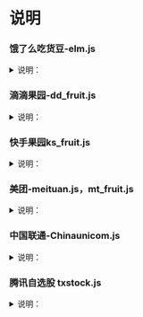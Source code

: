 # 说明
### 饿了么吃货豆-elm.js
<details>
<summary>说明：</summary>
<br />
MITM:h5.ele.me
	
	export elmck='SID=***'
</details>

### 滴滴果园-dd_fruit.js
<details>
<summary>说明：</summary>
<br />
MITM:game.xiaojukeji.com
	
	export DD_TOKEN='token1,token2'
</details>

### 快手果园ks_fruit.js
<details>
<summary>说明：</summary>
<br />
MITM:ug-fission.kuaishou.com
	
	export KS_COOKIE='client_key=***;did=***;kuaishou.api_st=***;ud=***;ver=***;'
</details>

### 美团-meituan.js，mt_fruit.js
<details>
<summary>说明：</summary>
<br />
进美团官网MITM:https://www.meituan.com
Cookie中找到token值，复制出来

	export mtTk='这里填token值，不带分号'
	
可关闭神券膨胀，不想关，删除变量

	export sjpz="false"
</details>

### 中国联通-Chinaunicom.js
<details>
<summary>说明：</summary>
<br />
功能：签到，签到任务，多账号用 @ 分隔

	export ltphone="" #手机号

	export ltpwd="" #登录6位密码
</details>

### 腾讯自选股 txstock.js
<details>
<summary>说明：</summary>
<br />
注意：APP和公众号都要抓，多账号用#隔开

MITM:wzq.tenpay.com

APP-头像-右上角金币-获取金币，抓get包

https://wzq.tenpay.com/cgi-bin/activity_task_daily.fcgi?


抓到的连接填在下方

    export TxStockAppUrl='https://wzq.ten....#https://wzq.ten....'


请求头header，转换一下格式 https://tooltt.com/header2json/

    export TxStockAppHeader='{"Host":"...","Accept":"..."}#{"Host":"...","Accept":"..."}'



自选股公众号-右下角好福利-福利中心，抓get包

https://wzq.tenpay.com/cgi-bin/activity_task_daily.fcgi?

请求头header，转换一下格式 https://tooltt.com/header2json/

    export TxStockWxHeader='{"Host":"...","Accept":"..."}#{"Host":"...","Accept":"..."}'



提现变量，0代表不提现，1代表提现1元，5代表提现5元

    export TxStockCash='1'

新手变量，0代表不做新手任务，1代表做新手任务

    export TxStockNewbie='1'

分享变量，0代表不做分享互助，1代表做分享互助

    export TxStockHelp='0'

互助变量，0代表不帮助其他用户，否则填用户，用@或者#隔开

    export TxStockHelpOrder='0'
</details>

